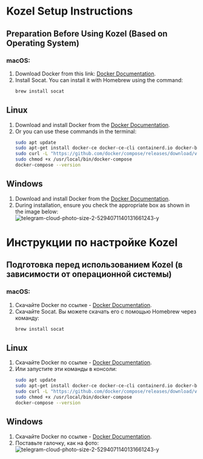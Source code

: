 # Kozel Setup Instructions

## Preparation Before Using Kozel (Based on Operating System)

### macOS:
1. Download Docker from this link: [Docker Documentation](https://docs.docker.com/desktop/setup/install/mac-install/).
2. Install Socat. You can install it with Homebrew using the command:
   ```bash
   brew install socat

## Linux

1. Download and install Docker from the [Docker Documentation](https://docs.docker.com/desktop/setup/install/linux/).
2. Or you can use these commands in the terminal:
   ```bash
   sudo apt update
   sudo apt-get install docker-ce docker-ce-cli containerd.io docker-buildx-plugin docker-compose-plugin
   sudo curl -L "https://github.com/docker/compose/releases/download/v2.29.4/docker-compose-$(uname -s)-$(uname -m)" -o /usr/local/bin/docker-compose
   sudo chmod +x /usr/local/bin/docker-compose
   docker-compose --version

## Windows

1. Download and install Docker from the [Docker Documentation](https://docs.docker.com/desktop/setup/install/windows-install/).
2. During installation, ensure you check the appropriate box as shown in the image below:
![telegram-cloud-photo-size-2-5294071140131661243-y](https://github.com/user-attachments/assets/1a37bfc6-3027-4dfb-944b-aa1be863ca4a)

# Инструкции по настройке Kozel

## Подготовка перед использованием Kozel (в зависимости от операционной системы)

### macOS:
1. Скачайте Docker по ссылке - [Docker Documentation](https://docs.docker.com/desktop/setup/install/mac-install/).
2. Скачайте Socat. Вы можете скачать его с помощью Homebrew через команду:
   ```bash
   brew install socat

## Linux

1. Скачайте Docker по ссылке - [Docker Documentation](https://docs.docker.com/desktop/setup/install/linux/).
2. Или запустите эти команды в консоли:
   ```bash
   sudo apt update
   sudo apt-get install docker-ce docker-ce-cli containerd.io docker-buildx-plugin docker-compose-plugin
   sudo curl -L "https://github.com/docker/compose/releases/download/v2.29.4/docker-compose-$(uname -s)-$(uname -m)" -o /usr/local/bin/docker-compose
   sudo chmod +x /usr/local/bin/docker-compose
   docker-compose --version

## Windows

1. Скачайте Docker по ссылке - [Docker Documentation](https://docs.docker.com/desktop/setup/install/windows-install/).
2. Поставьте галочку, как на фото:
![telegram-cloud-photo-size-2-5294071140131661243-y](https://github.com/user-attachments/assets/1a37bfc6-3027-4dfb-944b-aa1be863ca4a)


